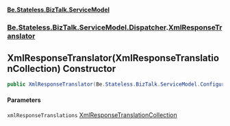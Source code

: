 #### [Be.Stateless.BizTalk.ServiceModel](README.md 'README')
### [Be.Stateless.BizTalk.ServiceModel.Dispatcher](Be.Stateless.BizTalk.ServiceModel.Dispatcher.md 'Be.Stateless.BizTalk.ServiceModel.Dispatcher').[XmlResponseTranslator](XmlResponseTranslator.md 'Be.Stateless.BizTalk.ServiceModel.Dispatcher.XmlResponseTranslator')

## XmlResponseTranslator(XmlResponseTranslationCollection) Constructor

```csharp
public XmlResponseTranslator(Be.Stateless.BizTalk.ServiceModel.Configuration.XmlResponseTranslationCollection xmlResponseTranslations);
```
#### Parameters

<a name='Be.Stateless.BizTalk.ServiceModel.Dispatcher.XmlResponseTranslator.XmlResponseTranslator(Be.Stateless.BizTalk.ServiceModel.Configuration.XmlResponseTranslationCollection).xmlResponseTranslations'></a>

`xmlResponseTranslations` [XmlResponseTranslationCollection](XmlResponseTranslationCollection.md 'Be.Stateless.BizTalk.ServiceModel.Configuration.XmlResponseTranslationCollection')